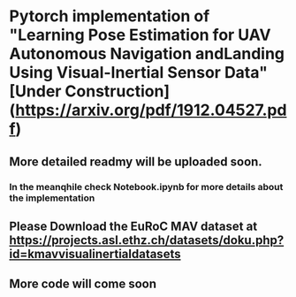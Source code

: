 # Pytorch implementation of "Learning Pose Estimation for UAV Autonomous Navigation andLanding Using Visual-Inertial Sensor Data" [Under Construction] (https://arxiv.org/pdf/1912.04527.pdf)

## More detailed readmy will be uploaded soon. 
### In the meanqhile check Notebook.ipynb for more details about the implementation

## Please Download the EuRoC MAV dataset at https://projects.asl.ethz.ch/datasets/doku.php?id=kmavvisualinertialdatasets 

## More code will come soon ##

